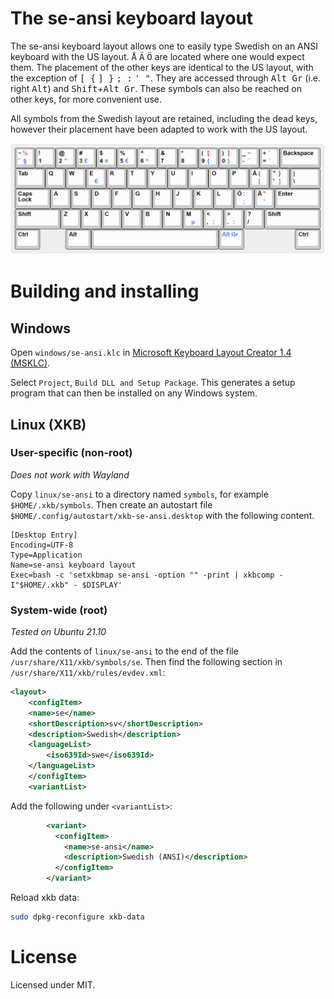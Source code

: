 # The se-ansi keyboard layout

The se-ansi keyboard layout allows one to easily type Swedish on an ANSI keyboard with the US layout. <kbd>Å</kbd> <kbd>Ä</kbd> <kbd>Ö</kbd> are located where one would expect them. The placement of the other keys are identical to the US layout, with the exception of <kbd>[ {</kbd> <kbd>] }</kbd> <kbd>; :</kbd> <kbd>' "</kbd>. They are accessed through <kbd>Alt Gr</kbd> (i.e. right <kbd>Alt</kbd>) and <kbd>Shift</kbd>+<kbd>Alt Gr</kbd>. These symbols can also be reached on other keys, for more convenient use.

All symbols from the Swedish layout are retained, including the dead keys, however their placement have been adapted to work with the US layout.

![se-ansi keyboard layout](keyboard-layout.png)

# Building and installing
## Windows
Open `windows/se-ansi.klc` in [Microsoft Keyboard Layout Creator 1.4 (MSKLC)](https://www.microsoft.com/en-us/download/details.aspx?id=102134).

Select `Project`, `Build DLL and Setup Package`. This generates a setup program that can then be installed on any Windows system.

## Linux (XKB)

### User-specific (non-root)
*Does not work with Wayland*

Copy `linux/se-ansi` to a directory named `symbols`, for example `$HOME/.xkb/symbols`. Then create an autostart file `$HOME/.config/autostart/xkb-se-ansi.desktop` with the following content.
```
[Desktop Entry]
Encoding=UTF-8
Type=Application
Name=se-ansi keyboard layout
Exec=bash -c 'setxkbmap se-ansi -option "" -print | xkbcomp -I"$HOME/.xkb" - $DISPLAY'
```
### System-wide (root)
*Tested on Ubuntu 21.10*

Add the contents of `linux/se-ansi` to the end of the file `/usr/share/X11/xkb/symbols/se`. Then find the following section in `/usr/share/X11/xkb/rules/evdev.xml`:
```xml
<layout>
    <configItem>
    <name>se</name>
    <shortDescription>sv</shortDescription>
    <description>Swedish</description>
    <languageList>
        <iso639Id>swe</iso639Id>
    </languageList>
    </configItem>
    <variantList>
```
Add the following under `<variantList>`:
```xml
        <variant>
          <configItem>
            <name>se-ansi</name>
            <description>Swedish (ANSI)</description>
          </configItem>
        </variant>
```
Reload xkb data:
```sh
sudo dpkg-reconfigure xkb-data
```

# License

Licensed under MIT.
